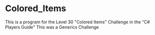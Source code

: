 # Colored_Items
This is a program for the Level 30 "Colored Items" Challenge in the "C# Players Guide"
This was a Generics Challenge
